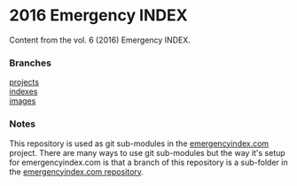 # 2016 Emergency INDEX

Content from the vol. 6 (2016) Emergency INDEX. 

### Branches

[projects](https://github.com/emergencyindex/projects-2016/tree/projects)  
[indexes](https://github.com/emergencyindex/projects-2016/tree/indexes)  
[images](https://github.com/emergencyindex/projects-2016/tree/images)  

### Notes

This repository is used as git sub-modules in the [emergencyindex.com](https://github.com/emergencyindex/emergencyindex.com) project. There are many ways to use git sub-modules but the way it's setup for emergencyindex.com is that a branch of this repository is a sub-folder in the [emergencyindex.com repository](https://github.com/emergencyindex/emergencyindex.com). 

